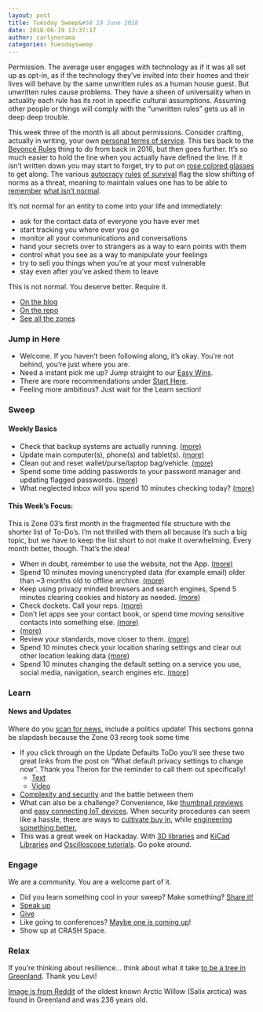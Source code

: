 ```yaml
---
layout: post
title: Tuesday Sweep&#58 19 June 2018
date: 2018-06-19 13:37:17
author: carlynorama
categories: tuesdaysweep
---
```

Permission. The average user engages with technology as if it was all set up as opt-in, as if the technology they’ve invited into their homes and their lives will behave by the same unwritten rules as a human house guest. But unwritten rules cause problems. They have a sheen of universality when in actuality each rule has its root in specific cultural assumptions. Assuming other people or things will comply with the “unwritten rules” gets us all in deep deep trouble.

This week three of the month is all about permissions. Consider crafting, actually in writing, your own [personal terms of service](https://www.wnycstudios.org/story/privacy-paradox-day-5-challenge/). This ties back to the [Beyoncé Rules](https://blog.crashspace.org/2016/12/one-thing-to-do-today-institute-beyonce-rules-for-vetting-apps/) thing to do from back in 2016, but then goes further. It’s so much easier to hold the line when you actually have defined the line. If it isn’t written down you may start to forget, try to put on [rose colored glasses](https://youtu.be/-3sJVm6KHhM?t=2m3s) to get along. The various [autocracy](https://www.nybooks.com/daily/2016/11/10/trump-election-autocracy-rules-for-survival/) [rules](https://www.newyorker.com/news/our-columnists/one-year-after-trumps-election-revisiting-autocracy-rules-for-survival) [of survival](https://thecorrespondent.com/5696/were-heading-into-dark-times-this-is-how-to-be-your-own-light-in-the-age-of-trump/1611114266432-e23ea1a6) flag the slow shifting of norms as a threat, meaning to maintain values one has to be able to [remember](https://twitter.com/_RememberBot_) [what isn’t normal](https://medium.com/@Amy_Siskind).

It’s not normal for an entity to come into your life and immediately:

*   ask for the contact data of everyone you have ever met
*   start tracking you where ever you go
*   monitor all your communications and conversations
*   hand your secrets over to strangers as a way to earn points with them
*   control what you see as a way to manipulate your feelings
*   try to sell you things when you’re at your most vulnerable
*   stay even after you’ve asked them to leave

This is not normal. You deserve better. Require it.

*   [On the blog](https://blog.crashspace.org/2018/06/tuesday-sweep-19-june-2018/)
*   [On the repo](https://crashspace.github.io/tuesday/tuesdaysweep/2018/06/19/tuesday-sweep.html)
*   [See all the zones](https://crashspace.github.io/tuesday/sweep/)

### Jump in Here

*   Welcome. If you haven’t been following along, it’s okay. You’re not behind, you’re just where you are.
*   Need a instant pick me up? Jump straight to our [Easy Wins](https://crashspace.github.io/tuesday/start/04-pick-an-easy-win.html).
*   There are more recommendations under [Start Here](https://crashspace.github.io/tuesday/start/).
*   Feeling more ambitious? Just wait for the Learn section!

### Sweep

#### Weekly Basics

*   Check that backup systems are actually running. [(more)](/tuesday/sweep/zone00/backup.html)
*   Update main computer(s), phone(s) and tablet(s). [(more)](/tuesday/sweep/zone00/update.html)
*   Clean out and reset wallet/purse/laptop bag/vehicle. [(more)](/tuesday/sweep/zone00/everyday_carry.html)
*   Spend some time adding passwords to your password manager and updating flagged passwords. [(more)](/tuesday/sweep/zone00/password_manager.html)
*   What neglected inbox will you spend 10 minutes checking today? [(more)](/tuesday/sweep/zone00/neglected_inboxes.html)

#### This Week’s Focus:

This is Zone 03’s first month in the fragmented file structure with the shorter list of To-Do’s. I’m not thrilled with them all because it’s such a big topic, but we have to keep the list short to not make it overwhelming. Every month better, though. That’s the idea!

*   When in doubt, remember to use the website, not the App. [(more)](https://carlynorama.github.io/tuesday/sweep/zone03/apps_are_leaky.html)
*   Spend 10 minutes moving unencrypted data (for example email) older than ~3 months old to offline archive. [(more)](https://carlynorama.github.io/tuesday/sweep/zone03/archive_data.html)
*   Keep using privacy minded browsers and search engines, Spend 5 minutes clearing cookies and history as needed. [(more)](https://carlynorama.github.io/tuesday/sweep/zone03/browser.html)
*   Check dockets. Call your reps. [(more)](https://carlynorama.github.io/tuesday/sweep/zone03/call_your_reps.html)
*   Don’t let apps see your contact book, or spend time moving sensitive contacts into something else. [(more)](https://carlynorama.github.io/tuesday/sweep/zone03/contacts.html)
*   [(more)](https://carlynorama.github.io/tuesday/sweep/zone03/email.html)
*   Review your standards, move closer to them. [(more)](https://carlynorama.github.io/tuesday/sweep/zone03/review_standards.html)
*   Spend 10 minutes check your location sharing settings and clear out other location leaking data [(more)](https://carlynorama.github.io/tuesday/sweep/zone03/location.html)
*   Spend 10 minutes changing the default setting on a service you use, social media, navigation, search engines etc. [(more)](https://carlynorama.github.io/tuesday/sweep/zone03/update_defaults.html)

### Learn

#### News and Updates

Where do you [scan for news](https://crashspace.github.io/tuesday/), include a politics update! This sections gonna be slapdash because the Zone 03 reorg took some time

*   If you click through on the Update Defaults ToDo you’ll see these two great links from the post on “What default privacy settings to change now”. Thank you Theron for the reminder to call them out specifically!
    *   [Text](https://www.washingtonpost.com/news/the-switch/wp/2018/06/01/hands-off-my-data-15-default-privacy-settings-you-should-change-right-now/?utm_term=.f95f779073e4)
    *   [Video](https://www.washingtonpost.com/video/business/technology/dont-use-default-privacy-settings-on-sites-and-devices/2018/06/01/1f882f50-65bb-11e8-81ca-bb14593acaa6_video.html?utm_term=.c9b6584f60d5)
*   [Complexity and security](https://www.schneier.com/blog/archives/2018/06/thomas_dullien_.html) and the battle between them
*   What can also be a challenge? Convenience, like [thumbnail previews](https://arstechnica.com/information-technology/2018/06/reminder-macos-still-leaks-secrets-stored-on-encrypted-drives/) and [easy connecting IoT devices](https://krebsonsecurity.com/2018/06/google-to-fix-location-data-leak-in-google-home-chromecast/). When security procedures can seem like a hassle, there are ways to [cultivate buy in](https://www.darkreading.com/vulnerabilities---threats/3-tips-for-driving-user-buy-in-to-security-policies/a/d-id/1332053), while [engineering something better.](https://www.wired.com/story/signal-contact-lists-private-secure-enclave/)
*   This was a great week on Hackaday. With [3D libraries](https://hackaday.com/2018/06/17/frozen-rat-kidney-shipping-container/) and [KiCad Libraries](https://hackaday.com/2018/06/17/searchable-kicad-component-database-makes-finding-parts-a-breeze/) and [Oscilloscope tutorials](https://hackaday.com/2018/06/17/learn-six-oscilloscope-measurements-with-one-arduino/). Go poke around.

### Engage

We are a community. You are a welcome part of it.

*   Did you learn something cool in your sweep? Make something? [Share it!](https://blog.crashspace.org/2017/05/tuesday-sweep-9-may-2017/)
*   [Speak up](https://blog.crashspace.org/2016/12/one-thing-to-do-today-collect-phone-numbers-for-future-tuesday-sweeps/)
*   [Give](https://blog.crashspace.org/2016/11/one-thing-to-do-today-plan-a-way-to-give-to-the-cause-regularly/)
*   Like going to conferences? [Maybe one is coming up](https://infocon.org/cons/)!
*   Show up at CRASH Space.

### Relax

If you’re thinking about resilience… think about what it take [to be a tree in Greenland](https://ign.ku.dk/english/about/arboreta/arboretum-greenland/forest-plantations/). Thank you Levi!

[Image is from Reddit](https://www.reddit.com/r/marijuanaenthusiasts/comments/2xbj7g/tundraloving_arctic_willow_salix_arctica_is_the/) of the oldest known Arctic Willow (Salix arctica) was found in Greenland and was 236 years old.
